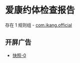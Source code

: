 # 爱康约体检查报告

存在 1 规则组 - [com.ikang.official](/src/apps/com.ikang.official.ts)

## 开屏广告

- [快照-0](https://i.gkd.li/import/import/13197061)

